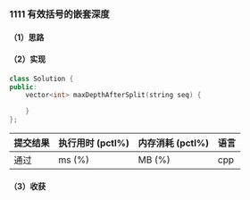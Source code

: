 ### 1111 有效括号的嵌套深度

#### （1）思路

#### （2）实现

```cpp
class Solution {
public:
    vector<int> maxDepthAfterSplit(string seq) {

    }
};
```

| 提交结果 | 执行用时 (pctl%) | 内存消耗 (pctl%) | 语言 |
|:---------|:-----------------|:-----------------|:-----|
| 通过     |  ms (%)   |  MB (%)  | cpp  |

#### （3）收获
